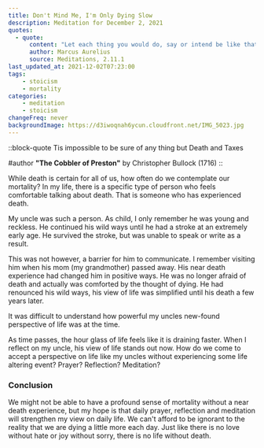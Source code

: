 ```yaml
---
title: Don't Mind Me, I'm Only Dying Slow
description: Meditation for December 2, 2021
quotes: 
  - quote:
      content: "Let each thing you would do, say or intend be like that of a dying person."
      author: Marcus Aurelius
      source: Meditations, 2.11.1
last_updated_at: 2021-12-02T07:23:00
tags:
    - stoicism
    - mortality
categories:
    - meditation
    - stoicism
changeFreq: never
backgroundImage: https://d3iwoqnah6ycun.cloudfront.net/IMG_5023.jpg
---
```


::block-quote
Tis impossible to be sure of any thing but Death and Taxes

#author
**"The Cobbler of Preston"** by Christopher Bullock (1716)
::

While death is certain for all of us, how often do we contemplate our mortality? In my life, there is a specific type of 
person who feels comfortable talking about death. That is someone who has experienced death. 

My uncle was such a person. As child, I only remember he was young and reckless. He continued his wild ways until he had 
a stroke at an extremely early age. He survived the stroke, but was unable to speak or write as a result.

This was not however, a barrier for him to communicate. I remember visiting him when his mom (my grandmother) passed 
away. His near death experience had changed him in positive ways. He was no longer afraid of death and actually was 
comforted by the thought of dying. He had renounced his wild ways, his view of life was simplified until his death a few 
years later.

It was difficult to understand how powerful my uncles new-found perspective of life was at the time. 

As time passes, the hour glass of life feels like it is draining faster. When I reflect on my uncle, his view of life 
stands out now. How do we come to accept a perspective on life like my uncles without experiencing some life altering 
event? Prayer? Reflection? Meditation?

### Conclusion

We might not be able to have a profound sense of mortality without a near death experience, but my hope is that daily 
prayer, reflection and meditation will strengthen my view on daily life. We can't afford to be ignorant to the reality 
that we are dying a little more each day. Just like there is no love without hate or joy without sorry, there is no life 
without death.
